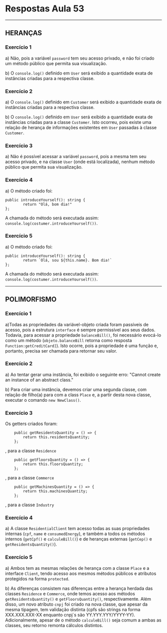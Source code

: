 # Respostas Aula 53
---
## HERANÇAS
### Exercício 1
a) Não, pois a variável `password` tem seu acesso privado, e não foi criado um método público
que permita sua visualização.

b) O `console.log()` definido em `User` será exibido a quantidade exata de instâncias criadas para a respectiva classe.

### Exercício 2
a) O `console.log()` definido em `Customer` será exibido a quantidade exata de instâncias criadas para a 
respectiva classe.

b) O `console.log()` definido em `User` será exibido a quantidade exata de instâncias criadas para a classe `Customer`. Isto ocorreu, pois existe uma relação de herança de informações existentes em `User`
passadas à classe `Customer`.

### Exercício 3
a) Não é possível acessar a variável `password`, pois a mesma tem seu acesso privado, e na classe `User` (onde está localizada), nenhum método público que permita sua visualização.

### Exercício 4
a) O método criado foi:
```
public introduceYourself(): string {
        return "Olá, bom dia!"
};
```
A chamada do método será executada assim: `console.log(costumer.introduceYourself())`.

### Exercício 5
a) O método criado foi:
```
public introduceYourself(): string {
        return `Olá, sou ${this.name}. Bom dia!`
};
```
A chamada do método será executada assim: `console.log(costumer.introduceYourself())`.

---
## POLIMORFISMO
### Exercício 1
a)Todas as propriedades da variável-objeto criada foram passíveis de acesso, pois a estrutura `interface` é sempre permissível aos seus dados. Todavia, para acessar a propriedade `balanceBill()`, foi necessário evocá-lo como um método (`objeto.balanceBill` retorna como resposta `Function:getCreditCard]`). Isto ocorre, pois a propriedade é uma função e, portanto, precisa
ser chamada para retornar seu valor.

### Exercício 2
a) Ao tentar gerar uma instância, foi exibido o seguinte erro:
"Cannot create an instance of an abstract class."

b) Para criar uma instância, devemos criar uma segunda classe, com relação de filho(a)
para com a class `Place` e, a partir desta nova classe, executar o comando `new NewClass()`.

### Exercício 3
Os getters criados foram:
```
	public getResidentsQuantity = () => {
        return this.residentsQuantity;
    };
```
, para a classe `Residence`

```
	public getFloorsQuantity = () => {
        return this.floorsQuantity;
    };
```
, para a classe `Commerce`

```
	public getMachinesQuantity = () => {
        return this.machinesQuantity;
    };
```
, para a classe `Industry`

### Exercício 4
a) A classe `ResidentialClient` tem acesso todas as suas propriedades internas (`cpf`, `name` e `consumedEnergy`), e também a todos os métodos internos (`getCpf()` e `calculeBill()`) e de heranças externas (`getCep()` e `getResidentsQuantity()`).

### Exercício 5
a) Ambos tem as mesmas relações de herança com a classe `Place` e a interface `Client`, tendo acesso aos mesmos métodos públicos e atributos protegidos na forma `protected`.

b) As diferenças consistem nas diferenças entre a herança herdada das classes `Residence` e `Commerce`, onde temos acesso aos métodos `getResidentsQuantity()` e `getFloorsQuantity()`, respectivamente. Além disso, um novo atributo `cnpj` foi criado na nova classe, que apesar da mesma tipagem, tem validação distinta (cpfs são strings na forma XXX.XXX.XXX-XX enquanto cnpj´s são YY.YYY.YYY/YYYY-YY). Adicionalmente, apesar de o método `calculeBill()` seja comum a ambas as classes, seu retorno remonta cálculos distintos.